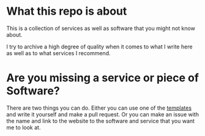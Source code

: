 # What this repo is about

This is a collection of services as well as software that you might not know about. 

I try to archive a high degree of quality when it comes to what I write here as well as to what services I recommend.  

# Are you missing a service or piece of Software?

There are two things you can do. Either you can use one of the [templates](./templates/) and write it yourself and make a pull request. Or you can make an issue with the name and link to the website to the software and service that you want me to look at. 